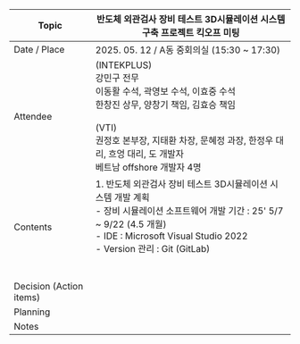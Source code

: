 
| Topic                   | 반도체 외관검사 장비 테스트 3D시뮬레이션 시스템 구축 프로젝트 킥오프 미팅                                                                                                                                  |
| ----------------------- | --------------------------------------------------------------------------------------------------------------------------------------------------------------------------- |
| Date / Place            | 2025. 05. 12 / A동 중회의실 (15:30 ~ 17:30)                                                                                                                                      |
| Attendee                | (INTEKPLUS)<br>강민구 전무<br>이동활 수석, 곽영보 수석, 이효중 수석<br>한창진 상무, 양창기 책임, 김효승 책임<br><br>(VTI)<br>권정호 본부장, 지태환 차장, 문혜정 과장, 한정우 대리, 흐엉 대리, 도 개발자<br>베트남 offshore 개발자 4명              |
| Contents                | 1. 반도체 외관검사 장비 테스트 3D시뮬레이션 시스템 개발 계획<br>- 장비 시뮬레이션 소프트웨어 개발 기간 : 25' 5/7 ~ 9/22 (4.5 개월)<br>- IDE : Microsoft Visual Studio 2022<br>- Version 관리 : Git (GitLab)<br><br><br> |
| Decision (Action items) |                                                                                                                                                                             |
| Planning                |                                                                                                                                                                             |
| Notes                   |                                                                                                                                                                             |
